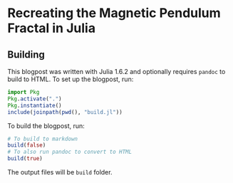 # Recreating the Magnetic Pendulum Fractal in Julia

## Building

This blogpost was written with Julia 1.6.2 and optionally requires `pandoc` to build to HTML.
To set up the blogpost, run:

```julia
import Pkg
Pkg.activate(".")
Pkg.instantiate()
include(joinpath(pwd(), "build.jl"))
```

To build the blogpost, run:

```julia
# To build to markdown
build(false)
# To also run pandoc to convert to HTML
build(true)
```

The output files will be `build` folder.
